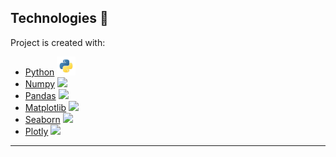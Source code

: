 ## Technologies :floppy_disk:
Project is created with:

* [Python](https://www.python.org/downloads/)  <img height="30" src="https://raw.githubusercontent.com/github/explore/80688e429a7d4ef2fca1e82350fe8e3517d3494d/topics/python/python.png" />
* [Numpy](https://numpy.org/)  <img height="30" src="https://numpy.org/images/logos/numpy.svg" />
* [Pandas](https://pandas.pydata.org/)  <img height="30" src="https://pandas.pydata.org/static/img/pandas_white.svg" />
* [Matplotlib](https://matplotlib.org/)  <img height="20" src="https://matplotlib.org/_static/logo2_compressed.svg" /> 
* [Seaborn](https://seaborn.pydata.org/)  <img height="30" src="https://seaborn.pydata.org/_static/logo-wide-lightbg.svg" />
* [Plotly](https://plotly.com/)  <img height="30" src="https://seaborn.pydata.org/_static/logo-wide-lightbg.svg" />
***